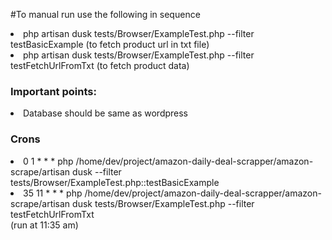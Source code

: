  #To manual run use the following in sequence
<li> php artisan dusk  tests/Browser/ExampleTest.php --filter testBasicExample     (to fetch product url in txt file)</li>
<li> php artisan dusk  tests/Browser/ExampleTest.php --filter testFetchUrlFromTxt (to fetch product data)</li>

<h3>Important points:</h3>
<li> Database should be same as wordpress </li>

<h3> Crons</h3>
<li> 0 1 * * * php /home/dev/project/amazon-daily-deal-scrapper/amazon-scrape/artisan dusk --filter tests/Browser/ExampleTest.php::testBasicExample </li>
<li> 35 11  * * *  php /home/dev/project/amazon-daily-deal-scrapper/amazon-scrape/artisan dusk tests/Browser/ExampleTest.php --filter testFetchUrlFromTxt </li>(run at 11:35 am)
